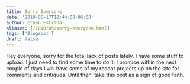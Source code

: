 ```yaml
---
title: Sorry Everyone
date: '2010-05-17T12:44:00-06:00'
author: Ethan Estrada
aliases: [/2010/05/sorry-everyone.html]
tags: ['Blogspot']
draft: false
---
```


Hey everyone, sorry for the total lack of posts lately.
I have some stuff to upload.
I just need to find some time to do it.
I promise within the next couple of days
I will have some of my recent projects up on the site for comments and critiques.
Until then, take this post as a sign of good faith.
